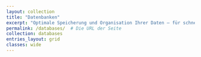 ```yaml
---
layout: collection
title: "Datenbanken"
excerpt: "Optimale Speicherung und Organisation Ihrer Daten – für schnellen Zugriff und hohe Skalierbarkeit."
permalink: /databases/  # Die URL der Seite
collection: databases
entries_layout: grid
classes: wide
---
```



